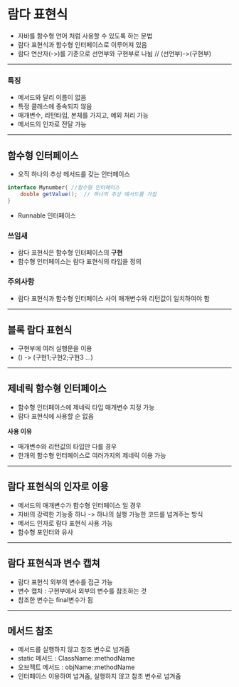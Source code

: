 # 람다 표현식
- 자바를 함수형 언어 처럼 사용할 수 있도록 하는 문법
- 람다 표현식과 함수형 인터페이스로 이루어져 있음
- 람다 연산자(->)를 기준으로 선언부와 구현부로 나뉨 // (선언부)->(구현부)
----
### 특징
- 메서드와 달리 이름이 없음
- 특정 클래스에 종속되지 않음
- 매개변수, 리턴타입, 본체를 가지고, 예외 처리 가능
- 메서드의 인자로 전달 가능
----
## 함수형 인터페이스
- 오직 하나의 추상 메서드를 갖는 인터페이스
```java
interface Mynumber{ //함수형 인터페이스
    double getValue();  // 하나의 추상 메서드를 가짐 
}
```
- Runnable 인터페이스

### 쓰임새
- 람다 표현식은 함수형 인터페이스의 **구현**
- 함수형 인터페이스는 람다 표현식의 타입을 정의

### 주의사항
- 람다 표현식과 함수형 인터페이스 사이 매개변수와 리턴값이 일치하여야 함

----
## 블록 람다 표현식
- 구현부에 여러 실행문을 이용
- () -> (구현1;구현2;구현3 ...)
----
## 제네릭 함수형 인터페이스
- 함수형 인터페이스에 제네릭 타입 매개변수 지정 가능
- 람다 표현식에 사용할 순 없음   

**사용 이유**
- 매개변수와 리턴값의 타입만 다를 경우
- 한개의 함수형 인터페이스로 여러가지의 제네릭 이용 가능
----
## 람다 표현식의 인자로 이용
- 메서드의 매개변수가 함수형 인터페이스 일 경우
- 자바의 강력한 기능중 하나 -> 하나의 실행 가능한 코드를 넘겨주는 방식
- 메서드 인자로 람다 표현식 사용 가능
- 함수형 포인터와 유사
----
## 람다 표현식과 변수 캡쳐
- 람다 표현식 외부의 변수를 접근 가능
- 변수 캡처 : 구현부에서 외부의 변수를 참조하는 것
- 참조한 변수는 final변수가 됨
----
## 메서드 참조
- 메서드를 실행하지 않고 참조 변수로 넘겨줌
- static 메서드 : ClassName::methodName
- 오브젝트 메서드 : objName::methodName
- 인터페이스 이용하여 넘겨줌, 실행하지 않고 참조 변수로 넘겨줌